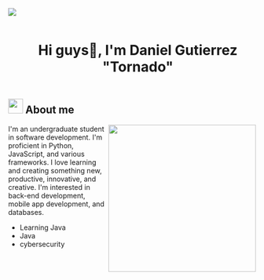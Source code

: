 <!--horizontal divider(gradiant)-->
<img src="https://user-images.githubusercontent.com/73097560/115834477-dbab4500-a447-11eb-908a-139a6edaec5c.gif">

<!--h1 without bottom border-->

<div id="user-content-toc">
  <ul align="center">
    <summary><h1 style="display: inline-block">Hi guys👋, I'm Daniel Gutierrez "Tornado"</h1></summary>
  </ul>
</div>

<!--About Me-->
## <picture><img src = "https://github.com/7oSkaaa/7oSkaaa/blob/main/Images/about_me.gif?raw=true" width = 30px></picture> About me

<picture> <img align="right" src="https://media2.giphy.com/media/v1.Y2lkPTc5MGI3NjExNWtsbzN6emt0dnczNHVlcm85cDM5Y3d2eGN4Nm9oNW1rbXh1YXpnMyZlcD12MV9pbnRlcm5hbF9naWZfYnlfaWQmY3Q9Zw/SWoSkN6DxTszqIKEqv/giphy.gif" width = 300px></picture>

I'm an undergraduate student in software development. I'm proficient in Python, JavaScript, and various frameworks. I love learning and creating something new, productive, innovative, and creative. I'm interested in back-end development, mobile app development, and databases.

- Learning Java 
- Java
- cybersecurity
